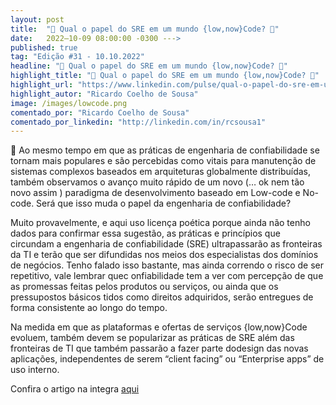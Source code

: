 ```yaml
---
layout: post 
title:  "🚨 Qual o papel do SRE em um mundo {low,now}Code? 🚨"
date:   2022–10-09 08:00:00 -0300 --->
published: true
tag: "Edição #31 - 10.10.2022"
headline: "🚨 Qual o papel do SRE em um mundo {low,now}Code? 🚨"
highlight_title: "🚨 Qual o papel do SRE em um mundo {low,now}Code? 🚨"
highlight_url: "https://www.linkedin.com/pulse/qual-o-papel-do-sre-em-um-mundo-lownowcode-ricardo-coelho-de-sousa/?trackingId=LGQNdOCGrEd9Qg7CEnHoYA%3D%3D"
highlight_autor: "Ricardo Coelho de Sousa"
image: /images/lowcode.png
comentado_por: "Ricardo Coelho de Sousa"
comentado_por_linkedin: "http://linkedin.com/in/rcsousa1"
---
```

🎯 Ao mesmo tempo em que as práticas de engenharia de confiabilidade se tornam mais populares e são percebidas como vitais para manutenção de sistemas complexos baseados em arquiteturas globalmente distribuídas, também observamos o avanço muito rápido de um novo (… ok nem tão novo assim ) paradigma de desenvolvimento baseado em Low-code e No-code. Será que isso muda o papel da engenharia de confiabilidade?

Muito provavelmente, e aqui uso licença poética porque ainda não tenho dados para confirmar essa sugestão, as práticas e princípios que circundam a engenharia de confiabilidade (SRE) ultrapassarão as fronteiras da TI e terão que ser difundidas nos meios dos especialistas dos domínios de negócios. Tenho falado isso bastante, mas ainda correndo o risco de ser repetitivo, vale lembrar quec onfiabilidade tem a ver com percepção de que as promessas feitas pelos produtos ou serviços, ou ainda que os pressupostos básicos tidos como direitos adquiridos, serão entregues de forma consistente ao longo do tempo.

Na medida em que as plataformas e ofertas de serviços {low,now}Code evoluem, também devem se popularizar as práticas de SRE além das fronteiras de TI que também passarão a fazer parte dodesign das novas aplicações, independentes de serem “client facing” ou “Enterprise apps” de uso interno.

Confira o artigo na integra [aqui](https://www.linkedin.com/pulse/qual-o-papel-do-sre-em-um-mundo-lownowcode-ricardo-coelho-de-sousa/?trackingId=LGQNdOCGrEd9Qg7CEnHoYA%3D%3D)